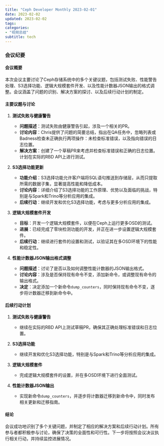 ```yaml
---
title: "Ceph Developer Monthly 2023-02-01"
date: 2023-02-02
updated: 2023-02-02
tags:
categories:
- "视频总结"
subtitle: tech
---
```



### 会议纪要

#### 会议概要
本次会议主要讨论了Ceph存储系统中的多个关键议题，包括测试失败、性能警告处理、S3选择功能、逻辑大规模套件开发、以及性能计数器JSON输出的格式调整。会议涵盖了问题的识别、解决方案的探讨、以及后续行动计划的制定。

#### 主要议题与讨论

1. **测试失败与健康警告**
   - **问题描述**：测试失败由健康警告引起，涉及一个相关的PR。
   - **讨论内容**：Chris提供了问题的简要总结，指出在QA任务中，忽略列表或Badness检查未正确执行两项操作：未检查标准错误，以及指向错误的日志位置。
   - **解决方案**：创建了一个草稿PR来考虑并检查标准错误和正确的日志位置。计划在实际的RBD API上进行测试。

2. **S3选择功能更新**
   - **功能介绍**：S3选择功能允许客户端将SQL语句推送到存储层，从而只提取所需的数据子集，显著提高性能和降低成本。
   - **讨论内容**：详细介绍了S3选择功能的工作原理、优势以及面临的挑战，特别是与Spark和Trino等分析应用的集成。
   - **后续行动**：继续开发和优化S3选择功能，考虑与更多分析应用的集成。

3. **逻辑大规模套件开发**
   - **目标**：开发一个逻辑大规模套件，以便在Ceph上运行更多OSD的测试。
   - **进展**：已经完成了零块检测功能的开发，并正在进一步设置逻辑大规模套件。
   - **后续行动**：继续进行套件的设置和测试，以验证其在多OSD环境下的性能和稳定性。

4. **性能计数器JSON输出格式调整**
   - **问题描述**：讨论了是否以及如何调整性能计数器的JSON输出格式。
   - **讨论内容**：涉及是否保持现有命令不变，添加新命令，或调整现有命令的输出格式。
   - **决定**：决定添加一个新命令`dump_counters`，同时保持现有命令不变，逐步将计数器迁移到新命令中。

#### 后续行动计划

1. **测试失败与健康警告**
   - 继续在实际的RBD API上测试草稿PR，确保其正确处理标准错误和日志位置。

2. **S3选择功能**
   - 继续开发和优化S3选择功能，特别是与Spark和Trino等分析应用的集成。

3. **逻辑大规模套件**
   - 完成逻辑大规模套件的设置，并在多OSD环境下进行全面测试。

4. **性能计数器JSON输出**
   - 实现新命令`dump_counters`，并逐步将计数器迁移到新命令中，同时发布相关更新和迁移指南。

#### 结论
会议成功地识别了多个关键问题，并制定了相应的解决方案和后续行动计划。所有参与者都积极参与讨论，确保了决策的全面性和可行性。下一步将按照会议决议执行相关行动，并持续监控进展情况。